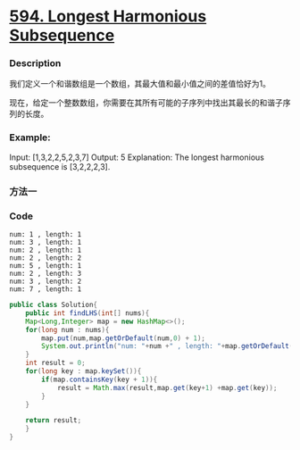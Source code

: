 # [594. Longest Harmonious Subsequence](https://leetcode.com/problems/longest-harmonious-subsequence/description/)


### Description

我们定义一个和谐数组是一个数组，其最大值和最小值之间的差值恰好为1。

现在，给定一个整数数组，你需要在其所有可能的子序列中找出其最长的和谐子序列的长度。


### Example:
Input: [1,3,2,2,5,2,3,7]
Output: 5
Explanation: The longest harmonious subsequence is [3,2,2,2,3].
    

### 方法一



### Code
 

    num: 1 , length: 1
    num: 3 , length: 1
    num: 2 , length: 1
    num: 2 , length: 2
    num: 5 , length: 1
    num: 2 , length: 3
    num: 3 , length: 2
    num: 7 , length: 1

```java
public class Solution{
    public int findLHS(int[] nums){
    Map<Long,Integer> map = new HashMap<>();
    for(long num : nums){
        map.put(num,map.getOrDefault(num,0) + 1);
        System.out.println("num: "+num +" , length: "+map.getOrDefault(num,0) );
    }
    int result = 0;
    for(long key : map.keySet()){
        if(map.containsKey(key + 1)){
            result = Math.max(result,map.get(key+1) +map.get(key));
        }
    }

    return result;
    }
}
```
